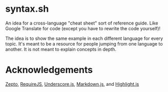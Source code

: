 syntax.sh
=========

An idea for a cross-language "cheat sheet" sort of reference guide. Like Google Translate for code (except
you have to rewrite the code yourself)!

The idea is to show the same example in each different language for every topic. It's meant to be a resource
for people jumping from one language to another. It is not meant to explain concepts in depth.

Acknowledgements
================
[Zepto](http://zeptojs.com/), [RequireJS](http://requirejs.org/), [Underscore.js](http://underscorejs.org/),
[Markdown.js](https://github.com/evilstreak/markdown-js), and [Highlight.js](http://softwaremaniacs.org/soft/highlight/en/)
